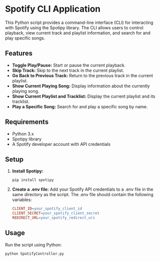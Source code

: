 # Spotify CLI Application

This Python script provides a command-line interface (CLI) for interacting with Spotify using the Spotipy library. The CLI allows users to control playback, view current track and playlist information, and search for and play specific songs.

## Features

- **Toggle Play/Pause:** Start or pause the current playback.
- **Skip Track:** Skip to the next track in the current playlist.
- **Go Back to Previous Track:** Return to the previous track in the current playlist.
- **Show Current Playing Song:** Display information about the currently playing song.
- **Show Current Playlist and Tracklist:** Display the current playlist and its tracklist.
- **Play a Specific Song:** Search for and play a specific song by name.

## Requirements

- Python 3.x
- Spotipy library
- A Spotify developer account with API credentials

## Setup

1. **Install Spotipy:**

   ```bash
   pip install spotipy

2. **Create a .env file:** 
    Add your Spotify API credentials to a .env file in the same directory as the script. The .env file should contain the following variables:

    ```makefile
    CLIENT_ID=your_spotify_client_id
    CLIENT_SECRET=your_spotify_client_secret
    REDIRECT_URL=your_spotify_redirect_uri

## Usage 
Run the script using Python: 


    python SpotifyController.py